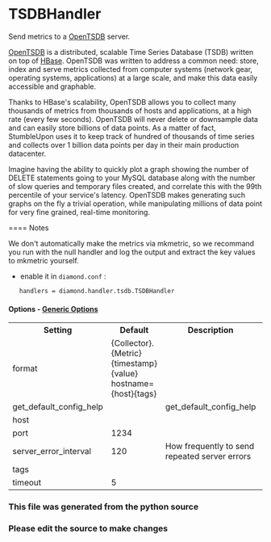 TSDBHandler
====

Send metrics to a [OpenTSDB](http://opentsdb.net/) server.

[OpenTSDB](http://opentsdb.net/) is a distributed, scalable Time Series
Database (TSDB) written on top of [HBase](http://hbase.org/). OpenTSDB was
written to address a common need: store, index and serve metrics collected from
computer systems (network gear, operating systems, applications) at a large
scale, and make this data easily accessible and graphable.

Thanks to HBase's scalability, OpenTSDB allows you to collect many thousands of
metrics from thousands of hosts and applications, at a high rate (every few
seconds). OpenTSDB will never delete or downsample data and can easily store
billions of data points. As a matter of fact, StumbleUpon uses it to keep track
of hundred of thousands of time series and collects over 1 billion data points
per day in their main production datacenter.

Imagine having the ability to quickly plot a graph showing the number of DELETE
statements going to your MySQL database along with the number of slow queries
and temporary files created, and correlate this with the 99th percentile of
your service's latency. OpenTSDB makes generating such graphs on the fly a
trivial operation, while manipulating millions of data point for very fine
grained, real-time monitoring.

==== Notes

We don't automatically make the metrics via mkmetric, so we recommand you run
with the null handler and log the output and extract the key values to mkmetric
yourself.

- enable it in `diamond.conf` :

`    handlers = diamond.handler.tsdb.TSDBHandler
`

#### Options - [Generic Options](Configuration)

<table><tr><th>Setting</th><th>Default</th><th>Description</th><th>Type</th></tr>
<tr><td>format</td><td>{Collector}.{Metric} {timestamp} {value} hostname={host}{tags}</td><td></td><td>str</td></tr>
<tr><td>get_default_config_help</td><td></td><td>get_default_config_help</td><td></td></tr>
<tr><td>host</td><td></td><td></td><td>str</td></tr>
<tr><td>port</td><td>1234</td><td></td><td>int</td></tr>
<tr><td>server_error_interval</td><td>120</td><td>How frequently to send repeated server errors</td><td>int</td></tr>
<tr><td>tags</td><td></td><td></td><td>str</td></tr>
<tr><td>timeout</td><td>5</td><td></td><td>int</td></tr>
</table>

### This file was generated from the python source
### Please edit the source to make changes

